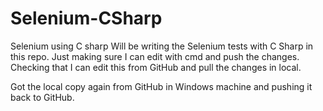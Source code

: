 # Selenium-CSharp
Selenium using C sharp 
Will be writing the Selenium tests with C Sharp in this repo.
Just making sure I can edit with cmd and push the changes.
Checking that I can edit this from GitHub and pull the changes in local.

Got the local copy again from GitHub in Windows machine and pushing it back to GitHub.
